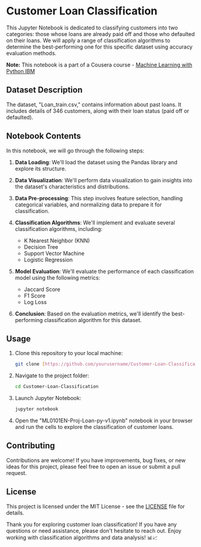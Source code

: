 # Customer Loan Classification

This Jupyter Notebook is dedicated to classifying customers into two categories: those whose loans are already paid off and those who defaulted on their loans. We will apply a range of classification algorithms to determine the best-performing one for this specific dataset using accuracy evaluation methods.

**Note:** This notebook is a part of a Cousera course - [Machine Learning with Python IBM]([https://www.coursera.org/learn/introduction-to-deep-learning-boulder](https://www.coursera.org/learn/machine-learning-with-python))


## Dataset Description

The dataset, "Loan_train.csv," contains information about past loans. It includes details of 346 customers, along with their loan status (paid off or defaulted).

## Notebook Contents

In this notebook, we will go through the following steps:

1. **Data Loading**: We'll load the dataset using the Pandas library and explore its structure.

2. **Data Visualization**: We'll perform data visualization to gain insights into the dataset's characteristics and distributions.

3. **Data Pre-processing**: This step involves feature selection, handling categorical variables, and normalizing data to prepare it for classification.

4. **Classification Algorithms**: We'll implement and evaluate several classification algorithms, including:
   - K Nearest Neighbor (KNN)
   - Decision Tree
   - Support Vector Machine
   - Logistic Regression

5. **Model Evaluation**: We'll evaluate the performance of each classification model using the following metrics:
   - Jaccard Score
   - F1 Score
   - Log Loss

6. **Conclusion**: Based on the evaluation metrics, we'll identify the best-performing classification algorithm for this dataset.

## Usage

1. Clone this repository to your local machine:

   ```bash
   git clone [https://github.com/yourusername/Customer-Loan-Classification.git](https://github.com/MaitreeVaria/machine_learning_ibm_final_lab.git)
   ```

2. Navigate to the project folder:

   ```bash
   cd Customer-Loan-Classification
   ```

3. Launch Jupyter Notebook:

   ```bash
   jupyter notebook
   ```

4. Open the "ML0101EN-Proj-Loan-py-v1.ipynb" notebook in your browser and run the cells to explore the classification of customer loans.

## Contributing

Contributions are welcome! If you have improvements, bug fixes, or new ideas for this project, please feel free to open an issue or submit a pull request.

## License

This project is licensed under the MIT License - see the [LICENSE](LICENSE) file for details.

Thank you for exploring customer loan classification! If you have any questions or need assistance, please don't hesitate to reach out. Enjoy working with classification algorithms and data analysis! 📊📈
